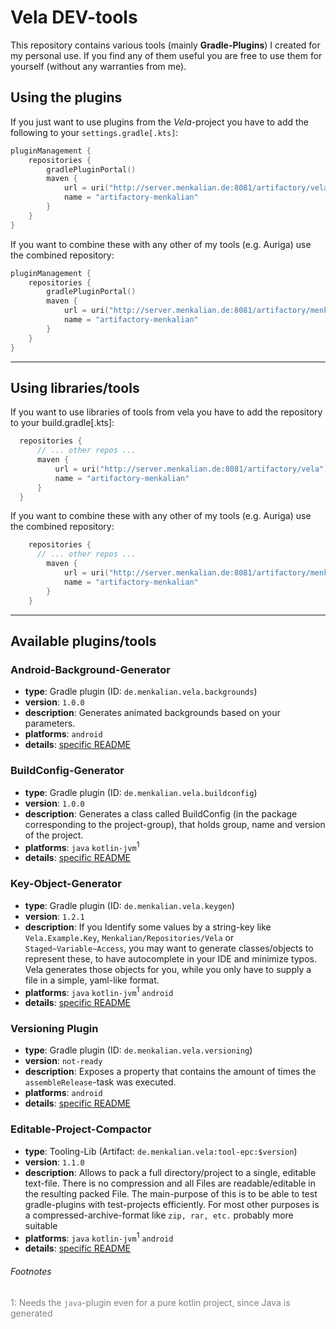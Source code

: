 # Vela DEV-tools

This repository contains various tools (mainly **Gradle-Plugins**) I created for my personal use. If you find any of them useful you are free to use them for yourself (without any warranties from me).

## Using the plugins

If you just want to use plugins from the *Vela*-project you have to add the following to your `settings.gradle[.kts]`:

```kotlin
pluginManagement {
    repositories {
        gradlePluginPortal()
        maven {
            url = uri("http://server.menkalian.de:8081/artifactory/vela")
            name = "artifactory-menkalian"
        }
    }
}
```

If you want to combine these with any other of my tools (e.g. Auriga) use the combined repository:

```kotlin
pluginManagement {
    repositories {
        gradlePluginPortal()
        maven {
            url = uri("http://server.menkalian.de:8081/artifactory/menkalian")
            name = "artifactory-menkalian"
        }
    }
}
```

---

## Using libraries/tools

If you want to use libraries of tools from vela you have to add the repository to your build.gradle[.kts]:

```kotlin
  repositories {
      // ... other repos ...
      maven {
          url = uri("http://server.menkalian.de:8081/artifactory/vela")
          name = "artifactory-menkalian"
      }
  }
```

If you want to combine these with any other of my tools (e.g. Auriga) use the combined repository:

```kotlin
    repositories {
      // ... other repos ...
        maven {
            url = uri("http://server.menkalian.de:8081/artifactory/menkalian")
            name = "artifactory-menkalian"
        }
    }
```

---

## Available plugins/tools

### Android-Background-Generator

- **type**: Gradle plugin (ID: `de.menkalian.vela.backgrounds`)
- **version**: `1.0.0`
- **description**:
  Generates animated backgrounds based on your parameters.
- **platforms**: `android`
- **details**: [specific README](plugin-backgrounds/README.md)

### BuildConfig-Generator

- **type**: Gradle plugin (ID: `de.menkalian.vela.buildconfig`)
- **version**: `1.0.0`
- **description**:
  Generates a class called BuildConfig (in the package corresponding to the project-group), that holds group, name and version of the project.
- **platforms**: `java` `kotlin-jvm`<sup>1</sup>
- **details**: [specific README](plugin-buildconfig/README.md)

### Key-Object-Generator

- **type**: Gradle plugin (ID: `de.menkalian.vela.keygen`)
- **version**: `1.2.1`
- **description**:
  If you Identify some values by a string-key like `Vela.Example.Key`, `Menkalian/Repositories/Vela` or `Staged~Variable~Access`, you may want to generate classes/objects to represent these, to have autocomplete in your IDE and minimize typos. Vela generates those objects for you, while you only have to supply a file in a simple, yaml-like format.
- **platforms**: `java` `kotlin-jvm`<sup>1</sup> `android`
- **details**: [specific README](plugin-keygen/README.md)

### Versioning Plugin

- **type**: Gradle plugin (ID: `de.menkalian.vela.versioning`)
- **version**: `not-ready`
- **description**:
  Exposes a property that contains the amount of times the `assembleRelease`-task was executed.
- **platforms**: `android`
- **details**: [specific README](plugin-versioning/README.md)

### Editable-Project-Compactor

- **type**: Tooling-Lib (Artifact: `de.menkalian.vela:tool-epc:$version`)
- **version**: `1.1.0`
- **description**:
  Allows to pack a full directory/project to a single, editable text-file. There is no compression and all Files are readable/editable in the resulting packed File. The main-purpose of this is to be able to test gradle-plugins with test-projects efficiently. For most other purposes is a compressed-archive-format like `zip, rar, etc.` probably more suitable
- **platforms**: `java` `kotlin-jvm`<sup>1</sup> `android`
- **details**: [specific README](tool-epc/README.md)

###### Footnotes

<span style="color:gray">
1: Needs the <code>java</code>-plugin even for a pure kotlin project, since Java is generated
</span>